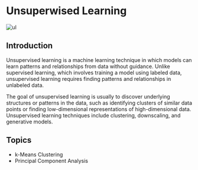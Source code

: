 # Unsuperwised Learning
![ul](https://user-images.githubusercontent.com/108134942/235795444-4dfe7087-3c0d-4059-acdc-716c09ac1b44.png)



## Introduction

Unsupervised learning is a machine learning technique in which models can learn patterns and relationships from data without guidance. Unlike supervised learning, which involves training a model using labeled data, unsupervised learning requires finding patterns and relationships in unlabeled data.

The goal of unsupervised learning is usually to discover underlying structures or patterns in the data, such as identifying clusters of similar data points or finding low-dimensional representations of high-dimensional data. Unsupervised learning techniques include clustering, downscaling, and generative models.

## Topics
 
  * k-Means Clustering
  * Principal Component Analysis
